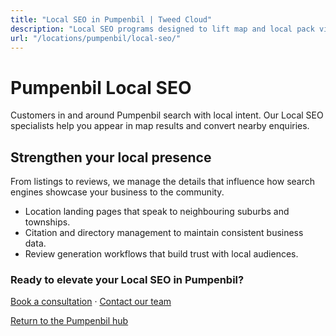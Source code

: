 ```yaml
---
title: "Local SEO in Pumpenbil | Tweed Cloud"
description: "Local SEO programs designed to lift map and local pack visibility for Pumpenbil businesses."
url: "/locations/pumpenbil/local-seo/"
---
```


# Pumpenbil Local SEO

Customers in and around Pumpenbil search with local intent. Our Local SEO specialists help you appear in map results and convert nearby enquiries.

## Strengthen your local presence

From listings to reviews, we manage the details that influence how search engines showcase your business to the community.

- Location landing pages that speak to neighbouring suburbs and townships.
- Citation and directory management to maintain consistent business data.
- Review generation workflows that build trust with local audiences.

### Ready to elevate your Local SEO in Pumpenbil?

[Book a consultation](/consultation/) · [Contact our team](/contact/)

[Return to the Pumpenbil hub](/locations/pumpenbil/)

